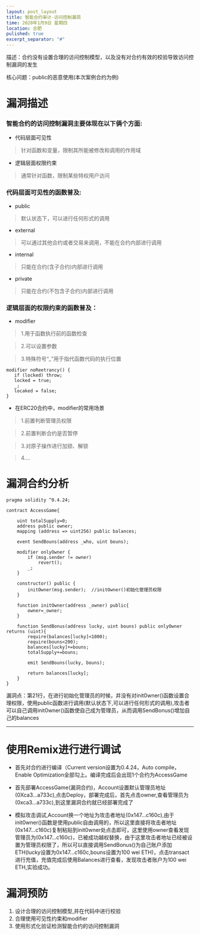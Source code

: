 ```yaml
---
layout: post_layout
title: 智能合约审计-访问控制漏洞
time: 2020年1月9日 星期四
location: 合肥
pulished: true
excerpt_separator: "#"
---
```


描述：合约没有设置合理的访问控制模型，以及没有对合约有效的校验导致访问控制漏洞的发生

核心问题：public的恶意使用(本次案例合约为例)

# 漏洞描述

### 智能合约的访问控制漏洞主要体现在以下俩个方面:

* 代码层面可见性

 >针对函数和变量，限制其所能被修改和调用的作用域

* 逻辑层面权限约束

 >通常针对函数，限制某些特权用户访问

### 代码层面可见性的函数普及:

* public

>默认状态下，可以进行任何形式的调用

* external

>可以通过其他合约或者交易来调用，不能在合约内部进行调用

* internal

>只能在合约(含子合约)内部进行调用

* private

>只能在合约(不包含子合约)内部进行调用

### 逻辑层面的权限约束的函数普及：

* modifier

> 1.用于函数执行前的函数检查

> 2.可以设置参数

> 3.特殊符号“_”用于指代函数代码的执行位置

```sol
modifier noReetrancy() {
   if (locked) throw;
   locked = true;
   _;
   locaked = false;
}
```

* 在ERC20合约中，modifier的常用场景

> 1.前置判断管理员权限

> 2.前置判断合约是否暂停

> 3.对原子操作进行加锁、解锁

> 4....

# 漏洞合约分析

```sol
pragma solidity ^0.4.24;

contract AccessGame{
    
    uint totalSupply=0;
    address public owner;
    mapping (address => uint256) public balances;

    event SendBouns(address _who, uint bouns);

    modifier onlyOwner {
        if (msg.sender != owner)
            revert();
        _;
    }
    
    constructor() public {
        initOwner(msg.sender);  //initOwner()初始化管理员权限
    }

    function initOwner(address _owner) public{
        owner=_owner;
    }

    function SendBonus(address lucky, uint bouns) public onlyOwner returns (uint){
        require(balances[lucky]<1000);
        require(bouns<200);
        balances[lucky]+=bouns;
        totalSupply+=bouns;

        emit SendBouns(lucky, bouns);

        return balances[lucky];
    }
}
```

漏洞点：第21行，在进行初始化管理员的时候，并没有对init0wner()函数设置合理权限，使用public函数进行调用(默认状态下,可以进行任何形式的调用),攻击者可以自己调用init0wner()函数使自己成为管理员，从而调用SendBonus()增加自己的balances


----------
# 使用Remix进行进行调试

- 首先对合约进行编译（Current version设置为0.4.24，Auto compile，Enable Optimization全部勾上。编译完成后会出现1个合约为AccessGame

- 首先部署AccessGame(漏洞合约)，Account设置默认管理员地址(0Xca3...a733c),点击Deploy，部署完成后，首先点击owner,查看管理员为(0xca3...a733c),到这里漏洞合约就已经部署完成了

- 模拟攻击调试,Account换一个地址为攻击者地址(0x147...c160c),由于init0wner()函数是使用public自由调用的，所以这里直接将攻击者地址(0x147...c160c)复制粘贴到init0wner处点击即可，这里使用owner查看发现管理员为(0x147...c160c)，已被成功越权替换，由于这里攻击者地址已经被设置为管理员权限了，所以可以直接调用SendBonus()为自己账户添加ETH(lucky设置为0x147...c160c,bouns设置为100 wei ETH)，点击transact进行充值，充值完成后使用Balances进行查看，发现攻击者账户为100 wei ETH,实验成功。

# 漏洞预防

1. 设计合理的访问控制模型,并在代码中进行校验
2. 合理使用可见性约束和modifier
3. 使用形式化验证检测智能合约的访问控制漏洞

